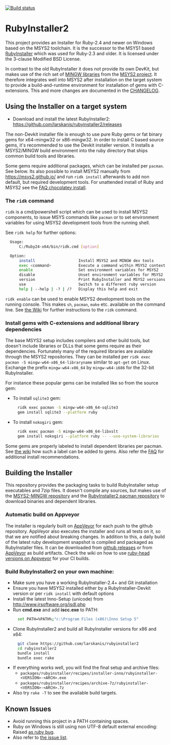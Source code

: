 [![Build status](https://ci.appveyor.com/api/projects/status/kq2b5dqv9ay132a2/branch/master?svg=true)](https://ci.appveyor.com/project/larskanis/rubyinstaller2-hbuor/branch/master)

# RubyInstaller2

This project provides an Installer for Ruby-2.4 and newer on Windows based on the MSYS2 toolchain.
It is the successor to the MSYS1 based [RubyInstaller](https://github.com/oneclick/rubyinstaller/) which was used for Ruby-2.3 and older.
It is licensed under the 3-clause Modified BSD License.

In contrast to the old RubyInstaller it does not provide its own DevKit, but makes use of the rich set of [MINGW libraries](https://github.com/Alexpux/MINGW-packages) from the [MSYS2 project](https://msys2.github.io/).
It therefore integrates well into MSYS2 after installation on the target system to provide a build-and-runtime environment for installation of gems with C-extensions.
This and more changes are documented in the [CHANGELOG](https://github.com/oneclick/rubyinstaller2/blob/master/CHANGELOG-2.4.md#rubyinstaller-241-1---2017-05-25).

## Using the Installer on a target system

- Download and install the latest RubyInstaller2: https://github.com/larskanis/rubyinstaller2/releases

The non-Devkit installer file is enough to use pure Ruby gems or fat binary gems for x64-mingw32 or x86-mingw32.
In order to install C based source gems, it's recommended to use the Devkit installer version.
It installs a MSYS2/MINGW build environment into the ruby directory that ships common build tools and libraries.

Some gems require additional packages, which can be installed per `pacman`. See below.
Its also possible to install MSYS2 manually from https://msys2.github.io/ and run `ridk install` afterwards to add non default, but required development tools.
For unattended install of Ruby and MSYS2 see the [FAQ chocolatey install](https://github.com/oneclick/rubyinstaller2/wiki/FAQ#user-content-choco-install).

### The `ridk` command

`ridk` is a cmd/powershell script which can be used to install MSYS2 components, to issue MSYS commands like `pacman` or to set environment variables for using MSYS2 development tools from the running shell.

See `ridk help` for further options:

```sh
  Usage:
      C:/Ruby24-x64/bin/ridk.cmd [option]

  Option:
      install                   Install MSYS2 and MINGW dev tools
      exec <command>            Execute a command within MSYS2 context
      enable                    Set environment variables for MSYS2
      disable                   Unset environment variables for MSYS2
      version                   Print RubyInstaller and MSYS2 versions
      use                       Switch to a different ruby version
      help | --help | -? | /?   Display this help and exit
```

`ridk enable` can be used to enable MSYS2 development tools on the running console.
This makes `sh`, `pacman`, `make` etc. available on the command line.
See [the Wiki](https://github.com/oneclick/rubyinstaller2/wiki/The-ridk-tool) for further instructions to the `ridk` command.

### Install gems with C-extensions and additional library dependencies

The base MSYS2 setup includes compilers and other build tools, but doesn't include libraries or DLLs that some gems require as their dependencies.
Fortunately many of the required libraries are available through the MSYS2 repositories.
They can be installed per `ridk exec pacman -S mingw-w64-x86_64-libraryname` similar to `apt-get` on Linux.
Exchange the prefix `mingw-w64-x86_64` by `mingw-w64-i686` for the 32-bit RubyInstaller.

For instance these popular gems can be installed like so from the source gem:

- To install `sqlite3` gem:
  ```sh
    ridk exec pacman -S mingw-w64-x86_64-sqlite3
    gem install sqlite3 --platform ruby
  ```
- To install `nokogiri` gem:
  ```sh
    ridk exec pacman -S mingw-w64-x86_64-libxslt
    gem install nokogiri --platform ruby -- --use-system-libraries
  ```

Some gems are properly labeled to install dependent libraries per pacman.
See [the wiki](https://github.com/oneclick/rubyinstaller2/wiki/For-gem-developers#msys2-library-dependency) how such a label can be added to gems.
Also refer the [FAQ](https://github.com/larskanis/rubyinstaller2/wiki/FAQ) for additional install recommendations.


## Building the Installer

This repository provides the packaging tasks to build RubyInstaller setup executables and 7zip files.
It doesn't compile any sources, but makes use of the [MSYS2-MINGW repository](https://github.com/Alexpux/MINGW-packages) and the [RubyInstaller2 pacman repository](https://github.com/oneclick/rubyinstaller2-packages) to download binaries and dependent libraries.

### Automatic build on Appveyor

The installer is regularly built on [AppVeyor](https://ci.appveyor.com/project/larskanis/rubyinstaller2-hbuor) for each push to the github repository.
AppVeyor also executes the installer and runs all tests on it, so that we are notified about breaking changes.
In addition to this, a daily build of the latest ruby development snapshot is compiled and packaged as RubyInstaller files.
It can be downloaded from [github releases](https://github.com/oneclick/rubyinstaller2/releases/tag/rubyinstaller-head) or from [AppVeyor](https://ci.appveyor.com/project/larskanis/rubyinstaller2-hbuor) as build artifacts.
Check the wiki on how to use [ruby-head versions on Appveyor](https://github.com/oneclick/rubyinstaller2/wiki/For-gem-developers#user-content-appveyor) for your CI builds.


### Build RubyInstaller2 on your own machine:

- Make sure you have a working RubyInstaller-2.4+ and Git installation
- Ensure you have MSYS2 installed either by a RubyInstaller-Devkit version or per `ridk install` with default options
- Install the latest Inno-Setup (unicode) from http://www.jrsoftware.org/isdl.php
- Run **cmd.exe** and add **iscc.exe** to PATH:
  ```sh
    set PATH=%PATH%;"c:\Program Files (x86)\Inno Setup 5"
  ```
- Clone RubyInstaller2 and build all RubyInstaller versions for x86 and x64:
  ```sh
    git clone https://github.com/larskanis/rubyinstaller2
    cd rubyinstaller2
    bundle install
    bundle exec rake
  ```
- If everything works well, you will find the final setup and archive files: 
  * `packages/rubyinstaller/recipes/installer-inno/rubyinstaller-<VERSION>-<ARCH>.exe`
  * `packages/rubyinstaller/recipes/archive-7z/rubyinstaller-<VERSION>-<ARCH>.7z`
- Also try `rake -T` to see the available build targets.


## Known Issues

- Avoid running this project in a PATH containing spaces.
- Ruby on Windows is still using non UTF-8 default external encoding: Raised [as ruby bug](https://bugs.ruby-lang.org/issues/13488).
- Also refer to [the issue list](https://github.com/larskanis/rubyinstaller2/issues).
